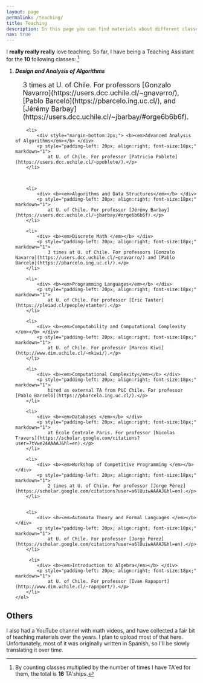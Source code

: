 ```yaml
---
layout: page
permalink: /teaching/
title: Teaching
description: In this page you can find materials about different classes I have contributed to, or more in general material about teaching and pedagogy. 
nav: true
---
```

I **really really really** love teaching. So far, I have being a Teaching Assistant for the **10** following classes: [^1]
<div>
    <ol>
        <li> 
            <div style="margin-bottom:2px;"> <b><em>Design and Analysis of Algorithms</em></b> </div>
            <p style="padding-left: 20px; align:right; font-size:18px;" markdown="1">
3 times at U. of Chile. For professors [Gonzalo Navarro](https://users.dcc.uchile.cl/~gnavarro/), [Pablo Barceló](https://pbarcelo.ing.uc.cl/), and [Jérémy Barbay](https://users.dcc.uchile.cl/~jbarbay/#orge6b6b6f).</p>
        </li>

        <li> 
            <div style="margin-bottom:2px;"> <b><em>Advanced Analysis of Algorithms</em></b> </div>
            <p style="padding-left: 20px; align:right; font-size:18px;" markdown="1">
                at U. of Chile. For professor [Patricio Poblete](https://users.dcc.uchile.cl/~ppoblete/).</p>
        </li>



        <li> 
            <div> <b><em>Algorithms and Data Structures</em></b> </div>
            <p style="padding-left: 20px; align:right; font-size:18px;" markdown="1">
                at U. of Chile. For professor [Jérémy Barbay](https://users.dcc.uchile.cl/~jbarbay/#orge6b6b6f).</p>
        </li>

        <li> 
            <div> <b><em>Discrete Math </em></b> </div>
            <p style="padding-left: 20px; align:right; font-size:18px;" markdown="1">
                3 times at U. of Chile. For professors [Gonzalo Navarro](https://users.dcc.uchile.cl/~gnavarro/) and [Pablo Barceló](https://pbarcelo.ing.uc.cl/).</p>
        </li>

        <li> 
            <div> <b><em>Programming Languages</em></b> </div>
            <p style="padding-left: 20px; align:right; font-size:18px;" markdown="1">
                at U. of Chile. For professor [Éric Tanter](https://pleiad.cl/people/etanter).</p>
        </li>

        <li> 
            <div> <b><em>Computability and Computational Complexity </em></b> </div>
            <p style="padding-left: 20px; align:right; font-size:18px;" markdown="1">
                at U. of Chile. For professor [Marcos Kiwi](http://www.dim.uchile.cl/~mkiwi/).</p>
        </li>

        <li> 
            <div> <b><em>Computational Complexity</em></b> </div>
            <p style="padding-left: 20px; align:right; font-size:18px;" markdown="1">
                hired as external TA from PUC Chile. For professor [Pablo Barceló](https://pbarcelo.ing.uc.cl/).</p>
        </li>
        
        <li> 
            <div> <b><em>Databases </em></b> </div>
            <p style="padding-left: 20px; align:right; font-size:18px;" markdown="1">
                at École Centrale Paris. For professor [Nicolas Travers](https://scholar.google.com/citations?user=7tVwe24AAAAJ&hl=en).</p>
        </li>

        <li> 
            <div> <b><em>Workshop of Competitive Programming </em></b> </div>
            <p style="padding-left: 20px; align:right; font-size:18px;" markdown="1">
                2 times at U. of Chile. For professor [Jorge Pérez](https://scholar.google.com/citations?user=a6lUuiwAAAAJ&hl=en).</p>
        </li>

       
        <li> 
            <div> <b><em>Automata Theory and Formal Languages </em></b> </div>
            <p style="padding-left: 20px; align:right; font-size:18px;" markdown="1">
                at U. of Chile. For professor [Jorge Pérez](https://scholar.google.com/citations?user=a6lUuiwAAAAJ&hl=en).</p>
        </li>

         <li> 
            <div> <b><em>Introduction to Algebra</em></b> </div>
            <p style="padding-left: 20px; align:right; font-size:18px;" markdown="1">
                at U. of Chile. For professor [Ivan Rapaport](http://www.dim.uchile.cl/~rapaport/).</p>
        </li>
    </ol>
</div>

## Others

I also had a YouTube channel with math videos, and have collected a fair bit of teaching materials over the years. I plan to upload most of that here. Unfortunately, most of it was originally written in Spanish, so I'll be slowly translating it over time.

[^1]:  By counting classes multiplied by the number of times I have TA'ed for them, the total is **16** TA'ships.
